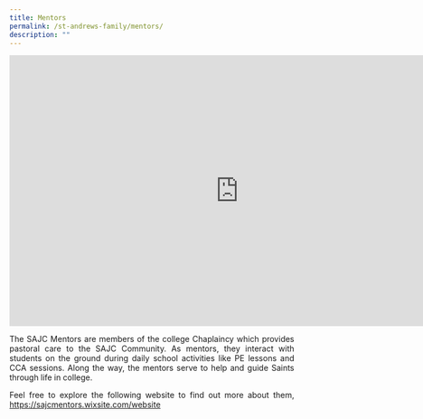 ```yaml
---
title: Mentors
permalink: /st-andrews-family/mentors/
description: ""
---
```

<iframe width="810" height="479" src="https://www.youtube.com/embed/haMyJwhG398" title="Mentors Intro Video v2" frameborder="0" allow="accelerometer; autoplay; clipboard-write; encrypted-media; gyroscope; picture-in-picture" allowfullscreen></iframe>
<p align="justify">The SAJC Mentors are members of the college Chaplaincy which provides pastoral care to the SAJC Community. As mentors, they interact with students on the ground during daily school activities like PE lessons and CCA sessions. Along the way, the mentors serve to help and guide Saints through life in college.</p>
<p align="justify">Feel free to explore the following website to find out more about them, <a href="https://sajcmentors.wixsite.com/website">https://sajcmentors.wixsite.com/website</a></p>